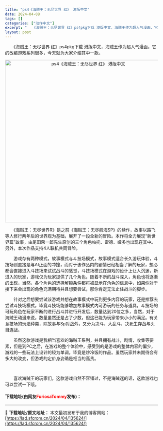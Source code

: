 ```yaml
---
title: "ps4《海贼王：无尽世界 红》 港版中文"
date: 2024-04-08
tags: []
categories: ["动作中文"]
excerpt: "　　《海贼王：无尽世界 红》ps4pkg下载 港版中文，海贼王作为超人气漫画，它的改编游戏系列很多，今天就为大家介绍其中一款。 　　《海贼王：无尽世界R》是之前《海贼王：无尽航海SP》的续作，故事以路飞等人修行两年后的世界观为基础，展开了一段全新的冒险。本作将全力展现&ldquo;新世界篇&amp;rdqu&hellip;"
layout: post
---
```


 <p>　　《海贼王：无尽世界 红》ps4pkg下载 港版中文，海贼王作为超人气漫画，它的改编游戏系列很多，今天就为大家介绍其中一款。</p> <p align="center"><img border="0" src="https://lad.sfcrom.cn/wp-content/uploads/2024/04/20240408_66135672035e0.webp" width="533" alt="ps4《海贼王：无尽世界 红》 港版中文" /></p> <p>　　《海贼王：无尽世界R》是之前《海贼王：无尽航海SP》的续作，故事以路飞等人修行两年后的世界观为基础，展开了一段全新的冒险。本作将全力展现&ldquo;新世界篇&rdquo;故事，由尾田荣一郎先生原创的三个角色帕托、雷德、娅多也出现在其中。另外，本次作品支持4人联机共同冒险。</p> <p>　　游戏存有两种模式，故事模式与斗技场模式，故事模式适合长久游玩体验，斗技场则直接是与AI正面的冲撞，而对于该作品内的剧情已经相当了解的玩家，想必都会直接进入斗技场来试试战斗的感觉，斗技场模式在游戏的设计上让人沉迷，新进入的玩家，游戏仅为玩家提供了几个角色，随着不断的战斗深入，角色也将逐渐的出现，当然，各个角色的选择解锁条件都将被显示在角色的信息中，如果你对于接下来会出现的角色充满期待并且想要尝试，那你肯定无法止住战斗的脚步。</p> <p>　　针对之后想要尝试该游戏并想在故事模式中玩到更多内容的玩家，还是推荐去尝试斗技场模式，毕竟斗技场能够增加故事模式内可游玩的任务与道具，斗技场的可玩角色在玩家不断的进行战斗并进行开发后，数量达到20位之多，当然，对于海贼王动漫来说，数量虽然还是占了少数，但这已能为玩家带来小小的满足。有关竞技场的玩法种类，除故事与Sp对战外，又分为决斗，大乱斗，决死生存战与头目连战。</p> <p>　　虽然这款游戏是我相当喜欢的海贼王系列，并且拥有战斗，剧情，收集等要素，但是到PC之后，在游戏的整个体验中，感受到的是游戏的整体内容的偏少，游戏的一些玩法上设计的较为单调，毕竟是炒冷饭的作品。虽然玩家并未期待会有多大的改变，但游戏的定价身姿确是相当的高贵。</p> <p>&nbsp;</p> <p>　　喜欢海贼王的玩家们，这款游戏自然不容错过，不是海贼迷的话，这款游戏也可以尝试一下哦。</p> <p><h4>下载地址(由网友<font color="red">FuriosaTommy</font>发布)：</h4></p> 

---
📖 **下载地址/原文地址：** 本文最初发布于我的博客网站：[https://lad.sfcrom.cn/2024/04/135624/](https://lad.sfcrom.cn/2024/04/135624/)
